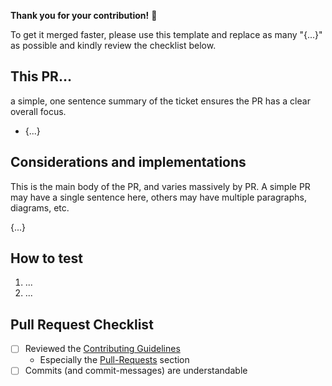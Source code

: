 **Thank you for your contribution!** 🙌

To get it merged faster, please use this template and replace as many "{...}" as possible and kindly review the checklist below.

## This PR…

a simple, one sentence summary of the ticket ensures the PR has a clear overall focus.

- {...}

## Considerations and implementations

This is the main body of the PR, and varies massively by PR. A simple PR may have a single sentence here, others may have multiple paragraphs, diagrams, etc.

{...}

## How to test

1. ...
2. ...

## Pull Request Checklist
- [ ] Reviewed the [Contributing Guidelines](https://github.com/treee111/wahooMapsCreator/blob/develop/.github/CONTRIBUTING.md)
    + Especially the [Pull-Requests](https://github.com/treee111/wahooMapsCreator/blob/develop/.github/CONTRIBUTING.md#Pull-Requests) section
- [ ] Commits (and commit-messages) are understandable
